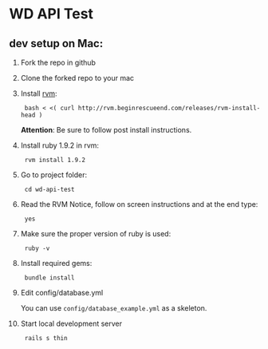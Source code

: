 # WD API Test

## dev setup on Mac:

1. Fork the repo in github

2. Clone the forked repo to your mac

3. Install [rvm](http://rvm.beginrescueend.com/ "RVM"): 

		bash < <( curl http://rvm.beginrescueend.com/releases/rvm-install-head )
	
	__Attention__: Be sure to follow post install instructions.
	
4. Install ruby 1.9.2 in rvm:

		rvm install 1.9.2
	
5. Go to project folder:

		cd wd-api-test
	
6. Read the RVM Notice, follow on screen instructions and at the end type:

		yes
	
7. Make sure the proper version of ruby is used:

		ruby -v

7. Install required gems:

		bundle install
	
8. Edit config/database.yml

	You can use `config/database_example.yml` as a skeleton.

9. Start local development server

		rails s thin

